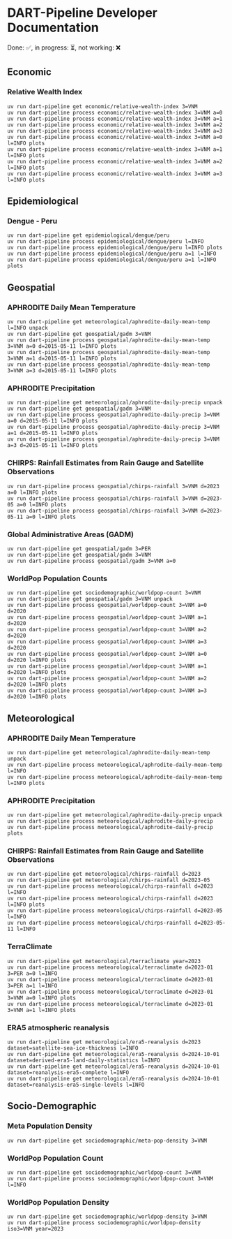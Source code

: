 DART-Pipeline Developer Documentation
=====================================
Done: ✅, in progress: ⏳, not working: ❌

Economic
--------

### Relative Wealth Index

```
uv run dart-pipeline get economic/relative-wealth-index 3=VNM
uv run dart-pipeline process economic/relative-wealth-index 3=VNM a=0
uv run dart-pipeline process economic/relative-wealth-index 3=VNM a=1
uv run dart-pipeline process economic/relative-wealth-index 3=VNM a=2
uv run dart-pipeline process economic/relative-wealth-index 3=VNM a=3
uv run dart-pipeline process economic/relative-wealth-index 3=VNM a=0 l=INFO plots
uv run dart-pipeline process economic/relative-wealth-index 3=VNM a=1 l=INFO plots
uv run dart-pipeline process economic/relative-wealth-index 3=VNM a=2 l=INFO plots
uv run dart-pipeline process economic/relative-wealth-index 3=VNM a=3 l=INFO plots
```

Epidemiological
---------------

### Dengue - Peru

```
uv run dart-pipeline get epidemiological/dengue/peru
uv run dart-pipeline process epidemiological/dengue/peru l=INFO
uv run dart-pipeline process epidemiological/dengue/peru l=INFO plots
uv run dart-pipeline process epidemiological/dengue/peru a=1 l=INFO
uv run dart-pipeline process epidemiological/dengue/peru a=1 l=INFO plots
```

Geospatial
----------

### APHRODITE Daily Mean Temperature

```
uv run dart-pipeline get meteorological/aphrodite-daily-mean-temp l=INFO unpack
uv run dart-pipeline get geospatial/gadm 3=VNM
uv run dart-pipeline process geospatial/aphrodite-daily-mean-temp 3=VNM a=0 d=2015-05-11 l=INFO plots
uv run dart-pipeline process geospatial/aphrodite-daily-mean-temp 3=VNM a=1 d=2015-05-11 l=INFO plots
uv run dart-pipeline process geospatial/aphrodite-daily-mean-temp 3=VNM a=3 d=2015-05-11 l=INFO plots
```

### APHRODITE Precipitation

```
uv run dart-pipeline get meteorological/aphrodite-daily-precip unpack
uv run dart-pipeline get geospatial/gadm 3=VNM
uv run dart-pipeline process geospatial/aphrodite-daily-precip 3=VNM a=0 d=2015-05-11 l=INFO plots
uv run dart-pipeline process geospatial/aphrodite-daily-precip 3=VNM a=1 d=2015-05-11 l=INFO plots
uv run dart-pipeline process geospatial/aphrodite-daily-precip 3=VNM a=3 d=2015-05-11 l=INFO plots
```

### CHIRPS: Rainfall Estimates from Rain Gauge and Satellite Observations

```
uv run dart-pipeline process geospatial/chirps-rainfall 3=VNM d=2023 a=0 l=INFO plots
uv run dart-pipeline process geospatial/chirps-rainfall 3=VNM d=2023-05 a=0 l=INFO plots
uv run dart-pipeline process geospatial/chirps-rainfall 3=VNM d=2023-05-11 a=0 l=INFO plots
```

### Global Administrative Areas (GADM)

```
uv run dart-pipeline get geospatial/gadm 3=PER
uv run dart-pipeline get geospatial/gadm 3=VNM
uv run dart-pipeline process geospatial/gadm 3=VNM a=0
```

### WorldPop Population Counts

```
uv run dart-pipeline get sociodemographic/worldpop-count 3=VNM
uv run dart-pipeline get geospatial/gadm 3=VNM unpack
uv run dart-pipeline process geospatial/worldpop-count 3=VNM a=0 d=2020
uv run dart-pipeline process geospatial/worldpop-count 3=VNM a=1 d=2020
uv run dart-pipeline process geospatial/worldpop-count 3=VNM a=2 d=2020
uv run dart-pipeline process geospatial/worldpop-count 3=VNM a=3 d=2020
uv run dart-pipeline process geospatial/worldpop-count 3=VNM a=0 d=2020 l=INFO plots
uv run dart-pipeline process geospatial/worldpop-count 3=VNM a=1 d=2020 l=INFO plots
uv run dart-pipeline process geospatial/worldpop-count 3=VNM a=2 d=2020 l=INFO plots
uv run dart-pipeline process geospatial/worldpop-count 3=VNM a=3 d=2020 l=INFO plots
```

Meteorological
--------------

### APHRODITE Daily Mean Temperature

```
uv run dart-pipeline get meteorological/aphrodite-daily-mean-temp unpack
uv run dart-pipeline process meteorological/aphrodite-daily-mean-temp l=INFO
uv run dart-pipeline process meteorological/aphrodite-daily-mean-temp l=INFO plots
```

### APHRODITE Precipitation

```
uv run dart-pipeline get meteorological/aphrodite-daily-precip unpack
uv run dart-pipeline process meteorological/aphrodite-daily-precip
uv run dart-pipeline process meteorological/aphrodite-daily-precip plots
```

### CHIRPS: Rainfall Estimates from Rain Gauge and Satellite Observations

```
uv run dart-pipeline get meteorological/chirps-rainfall d=2023
uv run dart-pipeline get meteorological/chirps-rainfall d=2023-05
uv run dart-pipeline process meteorological/chirps-rainfall d=2023 l=INFO
uv run dart-pipeline process meteorological/chirps-rainfall d=2023 l=INFO plots
uv run dart-pipeline process meteorological/chirps-rainfall d=2023-05 l=INFO
uv run dart-pipeline process meteorological/chirps-rainfall d=2023-05-11 l=INFO
```

### TerraClimate

```
uv run dart-pipeline get meteorological/terraclimate year=2023
uv run dart-pipeline process meteorological/terraclimate d=2023-01 3=PER a=0 l=INFO
uv run dart-pipeline process meteorological/terraclimate d=2023-01 3=PER a=1 l=INFO
uv run dart-pipeline process meteorological/terraclimate d=2023-01 3=VNM a=0 l=INFO plots
uv run dart-pipeline process meteorological/terraclimate d=2023-01 3=VNM a=1 l=INFO plots
```

### ERA5 atmospheric reanalysis

```
uv run dart-pipeline get meteorological/era5-reanalysis d=2023 dataset=satellite-sea-ice-thickness l=INFO
uv run dart-pipeline get meteorological/era5-reanalysis d=2024-10-01 dataset=derived-era5-land-daily-statistics l=INFO
uv run dart-pipeline get meteorological/era5-reanalysis d=2024-10-01 dataset=reanalysis-era5-complete l=INFO
uv run dart-pipeline get meteorological/era5-reanalysis d=2024-10-01 dataset=reanalysis-era5-single-levels l=INFO
```

Socio-Demographic
-----------------

### Meta Population Density

```
uv run dart-pipeline get sociodemographic/meta-pop-density 3=VNM
```

### WorldPop Population Count

```
uv run dart-pipeline get sociodemographic/worldpop-count 3=VNM
uv run dart-pipeline process sociodemographic/worldpop-count 3=VNM l=INFO
```

### WorldPop Population Density

```
uv run dart-pipeline get sociodemographic/worldpop-density 3=VNM
uv run dart-pipeline process sociodemographic/worldpop-density iso3=VNM year=2023
```

